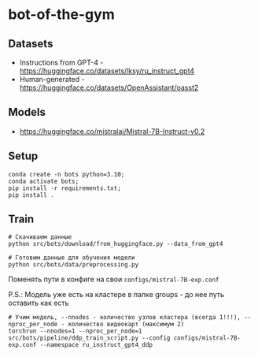 # bot-of-the-gym

## Datasets

- Instructions from GPT-4 - https://huggingface.co/datasets/lksy/ru_instruct_gpt4
- Human-generated - https://huggingface.co/datasets/OpenAssistant/oasst2

## Models

- https://huggingface.co/mistralai/Mistral-7B-Instruct-v0.2

## Setup

```shell
conda create -n bots python=3.10;
conda activate bots;
pip install -r requirements.txt;
pip install .
```

## Train


```shell
# Скачиваем данные
python src/bots/download/from_huggingface.py --data_from_gpt4
```

```shell
# Готовим данные для обучения модели
python src/bots/data/preprocessing.py
```

Поменять пути в конфиге на свои `configs/mistral-7B-exp.conf`

P.S.: Модель уже есть на кластере в папке groups - до нее путь оставить как есть

```shell
# Учим модель, --nnodes - количество узлов кластера (всегда 1!!!), --nproc_per_node - количество видеокарт (максимум 2)
torchrun --nnodes=1 --nproc_per_node=1 src/bots/pipeline/ddp_train_script.py --config configs/mistral-7B-exp.conf --namespace ru_instruct_gpt4_ddp
```
